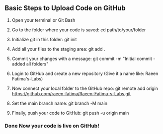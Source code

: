 ##  Basic Steps to Upload Code on GitHub

1. Open your terminal or Git Bash

2. Go to the folder where your code is saved:
   cd path/to/your/folder

3. Initialize git in this folder:
   git init

4. Add all your files to the staging area:
   git add .

5. Commit your changes with a message:
   git commit -m "Initial commit - added all folders"

6. Login to GitHub and create a new repository
   (Give it a name like: Raeen Fatima's-Labs)

7. Now connect your local folder to the GitHub repo:
   git remote add origin https://github.com/raeen-fatima/Raeen-Fatima-s-Labs.git

8. Set the main branch name:
   git branch -M main

9. Finally, push your code to GitHub:
   git push -u origin main

### Done  Now your code is live on GitHub!
